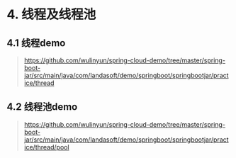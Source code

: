 # 4. 线程及线程池
    
## 4.1 线程demo
> https://github.com/wulinyun/spring-cloud-demo/tree/master/spring-boot-jar/src/main/java/com/landasoft/demo/springboot/springbootjar/practice/thread

## 4.2 线程池demo
> https://github.com/wulinyun/spring-cloud-demo/tree/master/spring-boot-jar/src/main/java/com/landasoft/demo/springboot/springbootjar/practice/thread/pool

